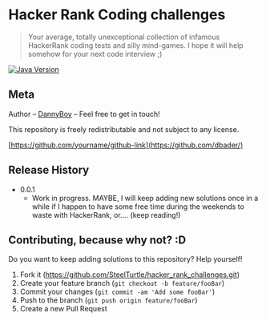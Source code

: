 # Hacker Rank Coding challenges

> Your average, totally unexceptional collection of infamous HackerRank coding tests and silly mind-games.
> I hope it will help somehow for your next code interview ;)

[![Java Version][java-image]][java-url]

## Meta

Author – [DannyBoy](https://www.linkedin.com/in/dannyboy/) – Feel free to get in touch!

This repository is freely redistributable and not subject to any license.

[https://github.com/yourname/github-link](https://github.com/dbader/)

## Release History

* 0.0.1
    * Work in progress. MAYBE, I will keep adding new solutions once in a while if I happen to have some free
      time during the weekends to waste with HackerRank, or.... (keep reading!)

## Contributing, because why not? :D

Do you want to keep adding solutions to this repository? Help yourself!

1. Fork it (<https://github.com/SteelTurtle/hacker_rank_challenges.git>)
2. Create your feature branch (`git checkout -b feature/fooBar`)
3. Commit your changes (`git commit -am 'Add some fooBar'`)
4. Push to the branch (`git push origin feature/fooBar`)
5. Create a new Pull Request

<!-- Markdown link & img dfn's -->

[java-image]: https://img.shields.io/badge/Java-11-blue?style=flat-square

[java-url]: https://openjdk.java.net/